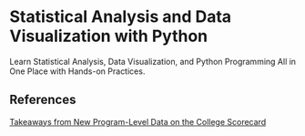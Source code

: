 # Statistical Analysis and Data Visualization with Python
Learn Statistical Analysis, Data Visualization, and Python Programming All in One Place with Hands-on Practices.
## References
[Takeaways from New Program-Level Data on the College Scorecard](https://ticas.org/accountability/data-evidence-and-information/takeaways-from-new-program-level-data-on-the-college-scorecard/)
